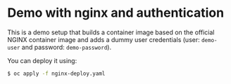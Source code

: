 # Demo with nginx and authentication

This is a demo setup that builds a container image based on the official NGINX container image and adds a dummy user credentials (user: `demo-user` and password: `demo-password`).

You can deploy it using:
```bash
$ oc apply -f nginx-deploy.yaml
```
